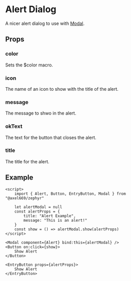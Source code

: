 # Alert Dialog
A nicer alert dialog to use with [Modal](../layout/dialog.md).

## Props

### color
Sets the $color macro.

### icon
The name of an icon to show with the title of the alert.

### message
The message to shwo in the alert.

### okText
The text for the button that closes the alert.

### title
The title for the alert.

## Example
```svelte
<script>
    import { Alert, Button, EntryButton, Modal } from "@axel669/zephyr"

    let alertModal = null
    const alertProps = {
        title: "Alert Example",
        message: "This is an alert!"
    }
    const show = () => alertModal.show(alertProps)
</script>

<Modal component={Alert} bind:this={alertModal} />
<Button on:click={show}>
    Show Alert
</Button>

<EntryButton props={alertProps}>
    Show Alert
</EntryButton>
```
